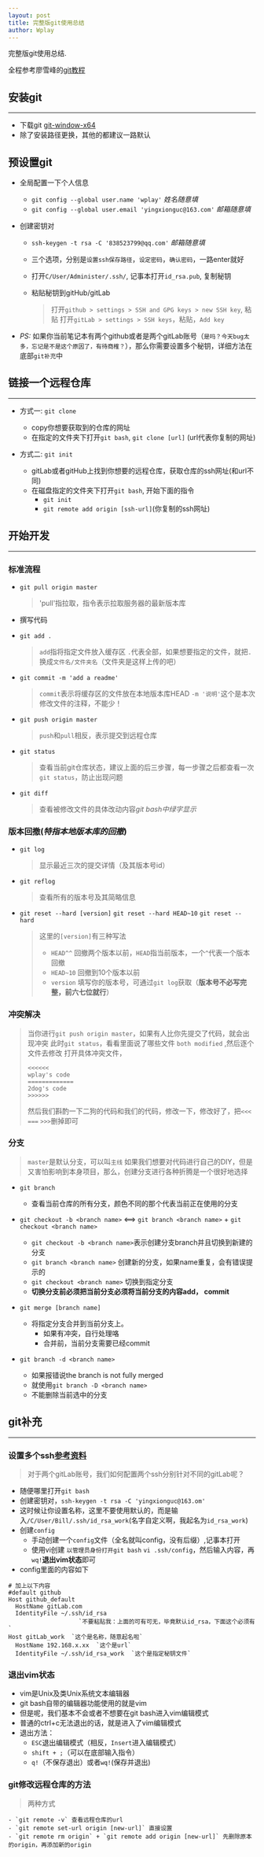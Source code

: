 ```yaml
---
layout: post
title: 完整版git使用总结
author: Wplay
---
```


完整版git使用总结. 
<!-- wplay -->

全程参考廖雪峰的[git教程](http://www.liaoxuefeng.com/wiki/0013739516305929606dd18361248578c67b8067c8c017b000)
## 安装git
-----
- 下载git [git-window-x64](https://git-scm.com/download/win)
- 除了安装路径更换，其他的都建议一路默认

## 预设置git
- 全局配置一下个人信息
	+ `git config --global user.name 'wplay'` *姓名随意填*
	+ `git config --global user.email 'yingxionguc@163.com'` *邮箱随意填*
- 创建密钥对
	+ `ssh-keygen -t rsa -C '838523799@qq.com'` *邮箱随意填*
	+ 三个选项，分别是`设置ssh保存路径`，`设定密码`，`确认密码`，一路enter就好
	+ 打开`C/User/Administer/.ssh/`, 记事本打开`id_rsa.pub`, 复制秘钥
	+ 粘贴秘钥到gitHub/gitLab
	
		> 打开`github > settings > SSH and GPG keys > new SSH key`, 粘贴
		> 打开`gitLab > settings > SSH keys`，粘贴，`Add key`

- *PS:* 如果你当前笔记本有两个github或者是两个gitLab账号（`是吗？今天bug太多，忘记是不是这个原因了，有待商榷？`），那么你需要设置多个秘钥，详细方法在底部`git补充`中 


## 链接一个远程仓库
-----
- 方式一: `git clone`
	+ copy你想要获取到的仓库的网址
	+ 在指定的文件夹下打开`git bash`, `git clone [url]` (url代表你复制的网址)

- 方式二: `git init`
	+ gitLab或者gitHub上找到你想要的远程仓库，获取仓库的ssh网址(和url不同)
	+ 在磁盘指定的文件夹下打开`git bash`, 开始下面的指令
		* `git init`
		* `git remote add origin [ssh-url]`(你复制的ssh网址)

## 开始开发
-----
### 标准流程
- `git pull origin master`

	> 'pull'指拉取，指令表示拉取服务器的最新版本库

- 撰写代码
- `git add .` 

	> `add`指将指定文件放入缓存区
	> `.`代表全部，如果想要指定的文件，就把`.`换成`文件名/文件夹名`（文件夹是这样上传的吧）

- `git commit -m 'add a readme'`

	> `commit`表示将缓存区的文件放在本地版本库HEAD
	> `-m '说明'`这个是本次修改文件的注释，不能少！

- `git push origin master`

	> `push`和`pull`相反，表示提交到远程仓库

- `git status`

	> 查看当前git仓库状态，建议上面的后三步骤，每一步骤之后都查看一次`git status`，防止出现问题
	
- `git diff`

	> 查看被修改文件的具体改动内容*git bash中绿字显示*



### 版本回撤(*特指本地版本库的回撤*)
- `git log`
	
	> 显示最近三次的提交详情（及其版本号id）

- `git reflog`

	> 查看所有的版本号及其简略信息

- `git reset --hard [version]` `git reset --hard HEAD~10` `git reset --hard ` 
	
	> 这里的`[version]`有三种写法
	> 	- `HEAD^^` 回撤两个版本以前，`HEAD`指当前版本，一个`^`代表一个版本回撤
	> 	- `HEAD~10` 回撤到10个版本以前
	> 	- `version` 填写你的版本号，可通过`git log`获取（**版本号不必写完整，前六七位就行**）

### 冲突解决

> 当你进行`git push origin master`，如果有人比你先提交了代码，就会出现冲突
> 此时`git status`，看看里面说了哪些文件 `both modified` ,然后逐个文件去修改
> 打开具体冲突文件，
>	```
>	<<<<<<
>	wplay's code
>	=============
>	2dog's code
>	>>>>>>
>	```
>	然后我们斟酌一下二狗的代码和我们的代码，修改一下，修改好了，把`<<<` `===` `>>>`删掉即可

### 分支
> `master`是默认分支，可以叫`主线`
> 如果我们想要对代码进行自己的DIY，但是又害怕影响到本身项目，那么，创建分支进行各种折腾是一个很好地选择

- `git branch`
	+ 查看当前仓库的所有分支，颜色不同的那个代表当前正在使用的分支
- `git checkout -b <branch name>` <==> `git branch <branch name>` + `git checkout <branch name>`
	+ `git checkout -b <branch name>`表示创建分支branch并且切换到新建的分支
	+ `git branch <branch name>` 创建新的分支，如果name重复，会有错误提示的
	+ `git checkout <branch name>` 切换到指定分支
	+ **切换分支前必须把当前分支必须将当前分支的内容add， commit**

- `git merge [branch name]`
	+ 将指定分支合并到当前分支上。
		* 如果有冲突，自行处理咯
		* 合并前，当前分支需要已经commit
- `git branch -d <branch name>` 
	+ 如果报错说the branch is not fully merged
	+ 就使用`git branch -D <branch name>`
	+ 不能删除当前选中的分支

## git补充
-----

### 设置多个ssh[参考资料](http://blog.csdn.net/chaoyue0071/article/details/41824339)
> 对于两个gitLab账号，我们如何配置两个ssh分别针对不同的gitLab呢？

- 随便哪里打开`git bash`
- 创建密钥对，`ssh-keygen -t rsa -C 'yingxionguc@163.om'`
- 这时候让你设置名称，这里不要使用默认的，而是输入`/C/User/Bill/.ssh/id_rsa_work`(名字自定义啊，我起名为`id_rsa_work`)
- 创建`config`
	- 手动创建一个`config`文件（全名就叫config，没有后缀）,记事本打开
	- 使用vi创建 `以管理员身份打开git bash` `vi .ssh/config`，然后输入内容，再`wq!`**退出vim状态**即可
- config里面的内容如下
```
# 加上以下内容
#default github
Host github_default
  HostName gitLab.com
  IdentityFile ~/.ssh/id_rsa
					`不要粘贴我：上面的可有可无，毕竟默认id_rsa，下面这个必须有`
Host gitLab_work  `这个是名称，随意起名啦`
  HostName 192.168.x.xx  `这个是url`
  IdentityFile ~/.ssh/id_rsa_work  `这个是指定秘钥文件`
```


### 退出vim状态
- vim是Unix及类Unix系统文本编辑器
- git bash自带的编辑器功能使用的就是vim
- 但是呢，我们基本不会或者不想要在git bash进入vim编辑模式
- 普通的ctrl+c无法退出的话，就是进入了vim编辑模式
- 退出方法：
	+ `ESC`退出编辑模式（相反，`Insert`进入编辑模式）
	+ `shift + ;`（可以在底部输入指令）
	+ `q!`（不保存退出）或者`wq!`(保存并退出)

### git修改远程仓库的方法
> 两种方式

	- `git remote -v` 查看远程仓库的url
	- `git remote set-url origin [new-url]` 直接设置
	- `git remote rm origin` + `git remote add origin [new-url]` 先删除原本的origin，再添加新的origin
